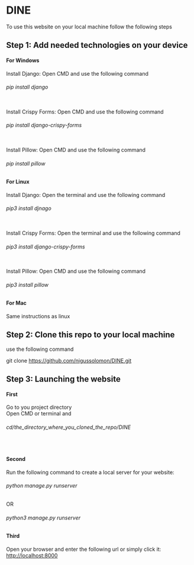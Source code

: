 # DINE
To use this website on your local machine follow the following steps

<h2>Step 1: Add needed technologies on your device</h2>


<h4>For Windows</h4>


  Install Django: Open CMD and use the following command <h6>pip install django</h6></br>
  Install Crispy Forms: Open CMD and use the following command <h6>pip install django-crispy-forms</h6></br>
  Install Pillow: Open CMD and use the following command <h6>pip install pillow</h6>


<h4>For Linux</h4>


  Install Django: Open the terminal and use the following command <h6>pip3 install djnago</h6></br>
  Install Crispy Forms: Open the terminal and use the following command <h6>pip3 install django-crispy-forms</h6></br>
  Install Pillow: Open CMD and use the following command <h6>pip3 install pillow</h6>


<h4>For Mac</h4>
  Same instructions as linux

<h2>Step 2: Clone this repo to your local machine</h2>
use the following command</br>

git clone <a href="https://github.com/nigussolomon/DINE.git">https://github.com/nigussolomon/DINE.git</a></br>

<h2>Step 3: Launching the website</h2>
<h4>First</h4>
Go to you project directory</br>
Open CMD or terminal and <h6>cd/the_directory_where_you_cloned_the_repo/DINE</h6></br>
<h4>Second</h4>
Run the following command to create a local server for your website:</br>
<h6>python manage.py runserver</h6>
OR</br>
<h6>python3 manage.py runserver</h6>
<h4>Third</h4>
Open your browser and enter the following url or simply click it: <a href="http://localhost:8000">http://localhost:8000</a>
